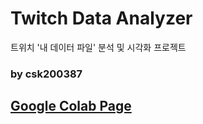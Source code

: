 # Twitch Data Analyzer
트위치 '내 데이터 파일' 분석 및 시각화 프로젝트

### by csk200387


## [Google Colab Page](https://colab.research.google.com/github/csk200387/TwitchDataAnalyzer/blob/main/TwitchDataAnalyzer.ipynb)